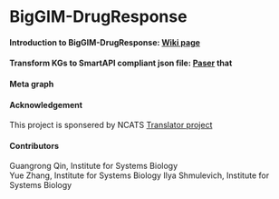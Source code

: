 # BigGIM-DrugResponse

#### Introduction to BigGIM-DrugResponse: [Wiki page](https://github.com/NCATSTranslator/Translator-All/wiki/Big-GIM-II:-Drug-Response-KP)


####  Transform KGs to SmartAPI compliant json file: [Paser](https://github.com/gloriachin/BigGIM_Parser) that


#### Meta graph 


#### Acknowledgement
This project is sponsered by NCATS [Translator project](https://github.com/NCATSTranslator)

#### Contributors 
Guangrong Qin, Institute for Systems Biology \
Yue Zhang, Institute for Systems Biology
Ilya Shmulevich, Institute for Systems Biology

